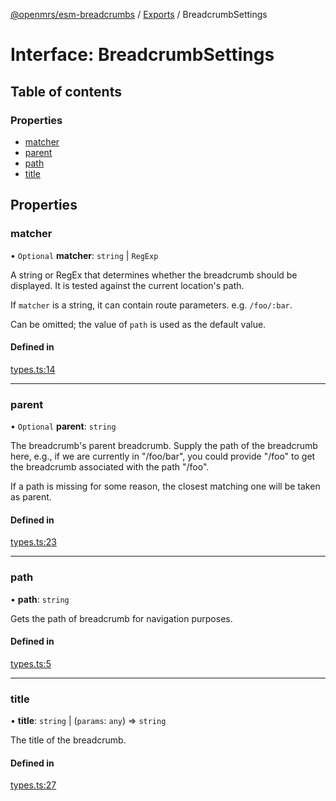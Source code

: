 [@openmrs/esm-breadcrumbs](../API.md) / [Exports](../modules.md) / BreadcrumbSettings

# Interface: BreadcrumbSettings

## Table of contents

### Properties

- [matcher](breadcrumbsettings.md#matcher)
- [parent](breadcrumbsettings.md#parent)
- [path](breadcrumbsettings.md#path)
- [title](breadcrumbsettings.md#title)

## Properties

### matcher

• `Optional` **matcher**: `string` \| `RegExp`

A string or RegEx that determines whether the breadcrumb should be displayed.
It is tested against the current location's path.

If `matcher` is a string, it can contain route parameters. e.g. `/foo/:bar`.

Can be omitted; the value of `path` is used as the default value.

#### Defined in

[types.ts:14](https://github.com/openmrs/openmrs-esm-core/blob/master/packages/framework/esm-breadcrumbs/src/types.ts#L14)

___

### parent

• `Optional` **parent**: `string`

The breadcrumb's parent breadcrumb. Supply the path of the breadcrumb here, e.g.,
if we are currently in "/foo/bar", you could provide "/foo" to get the breadcrumb
associated with the path "/foo".

If a path is missing for some reason, the closest matching one will be taken as
parent.

#### Defined in

[types.ts:23](https://github.com/openmrs/openmrs-esm-core/blob/master/packages/framework/esm-breadcrumbs/src/types.ts#L23)

___

### path

• **path**: `string`

Gets the path of breadcrumb for navigation purposes.

#### Defined in

[types.ts:5](https://github.com/openmrs/openmrs-esm-core/blob/master/packages/framework/esm-breadcrumbs/src/types.ts#L5)

___

### title

• **title**: `string` \| (`params`: `any`) => `string`

The title of the breadcrumb.

#### Defined in

[types.ts:27](https://github.com/openmrs/openmrs-esm-core/blob/master/packages/framework/esm-breadcrumbs/src/types.ts#L27)
